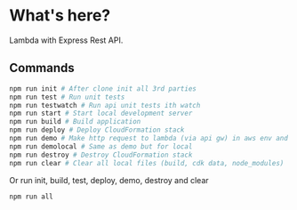 # What's here?

Lambda with Express Rest API.

## Commands

```bash
npm run init # After clone init all 3rd parties
npm run test # Run unit tests
npm run testwatch # Run api unit tests ith watch
npm run start # Start local development server
npm run build # Build application
npm run deploy # Deploy CloudFormation stack
npm run demo # Make http request to lambda (via api gw) in aws env and display response
npm run demolocal # Same as demo but for local
npm run destroy # Destroy CloudFormation stack
npm run clear # Clear all local files (build, cdk data, node_modules)
```

Or run init, build, test, deploy, demo, destroy and clear

```bash
npm run all
```